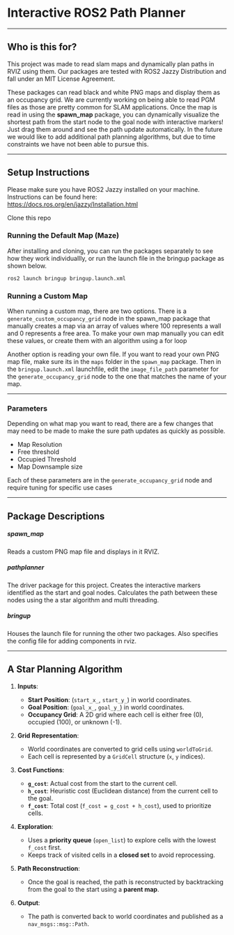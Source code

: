 # Interactive ROS2 Path Planner

---

## Who is this for?
This project was made to read slam maps and dynamically plan paths in RVIZ using them. Our packages are tested with ROS2 Jazzy Distribution and fall under an MIT License Agreement. 

These packages can read black and white PNG maps and display them as an occupancy grid. We are currently working on being able to read PGM files as those are pretty common for SLAM applications. Once the map is read in using the **spawn_map** package, you can dynamically visualize the shortest path from the start node to the goal node with interactive markers! Just drag them around and see the path update automatically. In the future we would like to add additional path planning algorithms, but due to time constraints we have not been able to pursue this.

---

## Setup Instructions

Please make sure you have ROS2 Jazzy installed on your machine. Instructions can be found here: https://docs.ros.org/en/jazzy/Installation.html

Clone this repo

### Running the Default Map (Maze)
After installing and cloning, you can run the packages separately to see how they work individuallly, or run the launch file in the bringup package as shown below.

```
ros2 launch bringup bringup.launch.xml
```

### Running a Custom Map

When running a custom map, there are two options. There is a `generate_custom_occupancy_grid` node in the spawn_map package that manually creates a map via an array of values where 100 represents a wall and 0 represents a free area. To make your own map manually you can edit these values, or create them with an algorithm using a for loop

Another option is reading your own file. If you want to read your own PNG map file, make sure its in the `maps` folder in the `spawn_map` package. Then in the `bringup.launch.xml` launchfile, edit the `image_file_path` parameter for the `generate_occupancy_grid` node to the one that matches the name of your map. 

---

### Parameters

Depending on what map you want to read, there are a few changes that may need to be made to make the sure path updates as quickly as possible.

- Map Resolution
- Free threshold
- Occupied Threshold
- Map Downsample size

Each of these parameters are in the `generate_occupancy_grid` node and require tuning for specific use cases

---

## Package Descriptions 

##### spawn_map

Reads a custom PNG map file and displays in it RVIZ.

##### pathplanner

The driver package for this project. Creates the interactive markers identified as the start and goal nodes. Calculates the path between these nodes using the a star algorithm and multi threading.

##### bringup

Houses the launch file for running the other two packages. Also specifies the config file for adding components in rviz.

---

## A Star Planning Algorithm

1. **Inputs**:
   - **Start Position**: (`start_x_`, `start_y_`) in world coordinates.
   - **Goal Position**: (`goal_x_`, `goal_y_`) in world coordinates.
   - **Occupancy Grid**: A 2D grid where each cell is either free (0), occupied (100), or unknown (-1).

2. **Grid Representation**:
   - World coordinates are converted to grid cells using `worldToGrid`.
   - Each cell is represented by a `GridCell` structure (`x`, `y` indices).

3. **Cost Functions**:
   - **`g_cost`**: Actual cost from the start to the current cell.
   - **`h_cost`**: Heuristic cost (Euclidean distance) from the current cell to the goal.
   - **`f_cost`**: Total cost (`f_cost = g_cost + h_cost`), used to prioritize cells.

4. **Exploration**:
   - Uses a **priority queue** (`open_list`) to explore cells with the lowest `f_cost` first.
   - Keeps track of visited cells in a **closed set** to avoid reprocessing.

5. **Path Reconstruction**:
   - Once the goal is reached, the path is reconstructed by backtracking from the goal to the start using a **parent map**.

6. **Output**:
   - The path is converted back to world coordinates and published as a `nav_msgs::msg::Path`.